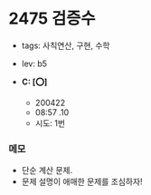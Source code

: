 # 2475 검증수
 
 - tags: 사칙연산, 구현, 수학
 - lev: b5

- **C: [:o:]**
  - 200422
  - 08:57 .10 
  - 시도: 1번

### 메모
 - 단순 계산 문제.
 - 문제 설명이 애매한 문제를 조심하자!


